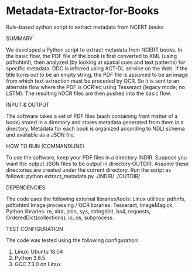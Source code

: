 # Metadata-Extractor-for-Books
Rule-based python script to extract metadata from NCERT books

SUMMARY

We developed a Python script to extract metadata from NCERT books. In the basic flow, the PDF file of the book is first converted to XML (using pdftohtml), then analyzed (by looking at spatial cues and text patterns) for specific metadata. DDC is inferred using ACT-DL service on the Web. If the title turns out to be an empty string, the PDF file is assumed to be an image from which text extraction must be preceded by OCR. So it is sent to an alternate flow where the PDF is OCR'ed using Tesseract (legacy mode; no LSTM). The resulting hOCR files are then pushed into the basic flow.


INPUT & OUTPUT

The software takes a set of PDF files (each containing front matter of a book) stored in a directory and stores metadata generated from them in a directory. Metadata for each book is organized according to NDLI schema and available as a JSON file.


HOW TO RUN (COMMANDLINE)

To use the software, keep your PDF files in a directory INDIR. Suppose you want the output JSON files to be output in directory OUTDIR. Assume these directories are created under the current directory.
Run the script as follows:
python extract_metadata.py  ./INDIR/  ./OUTDIR/


DEPENDENCIES

The code uses the following external libraries/tools: 
Linux utilities:  pdfinfo, pdftohtml 
Image processing / OCR libraries: Tesseract, ImageMagick,
Python libraries: re, xlrd, json, sys, stringdist, bs4, requests, OrderedDict(collections), io, os, subprocess.


TEST CONFIGURATION

The code was tested using the following configuration:
1. Linux: Ubuntu 18.04
2. Python 3.6.5
3. GCC 7.3.0 on Linux

